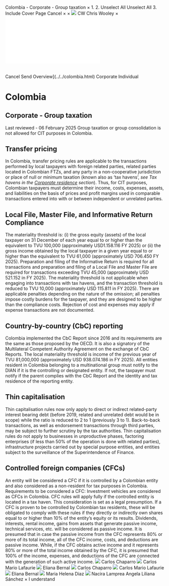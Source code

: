 Colombia - Corporate - Group taxation
×
1.
2.
Unselect All
Unselect All
3.
Include Cover Page
Cancel
×
×
![](../../-/media/world-wide-tax-summaries/attachments/global---chris-wooley.ashx%3Frev=ac5e5f3223b34096b1afc2a6009c7320&revision=ac5e5f32-23b3-4096-b1af-c2a6009c7320&hash=859B7ADC84DC2CBEC9760E9E6EE7DE6D0A8BFCDF)
CW
Chris Wooley
×
![](group-taxation.html)
######
Cancel
Send
Overview](../../colombia.html)
Corporate
Individual
# Colombia
## Corporate - Group taxation
Last reviewed - 06 February 2025
Group taxation or group consolidation is not allowed for CIT purposes in Colombia.
## Transfer pricing
In Colombia, transfer pricing rules are applicable to the transactions performed by local taxpayers with foreign related parties, related parties located in Colombian FTZs, and any party in a non-cooperative jurisdiction or place of null or minimum taxation (known also as ‘tax havens’, *see Tax havens in the [Corporate residence](corporate-residence.html) section*). Thus, for CIT purposes, Colombian taxpayers must determine their income, costs, expenses, assets, and liabilities on the basis of prices and profit margins used in comparable transactions entered into with or between independent or unrelated parties.
## Local File, Master File, and Informative Return Compliance
The materiality threshold is: (i) the gross equity (assets) of the local taxpayer on 31 December of each year equal to or higher than the equivalent to TVU 100,000 (approximately USD1.158.116 FY 2025) or (ii) the gross income obtained by the local taxpayer in a given year equal to or higher than the equivalent to TVU 61,000 (approximately USD 706.450 FY 2025). Preparation and filing of the Informative Return is required for all transactions and preparation and filing of a Local File and Master File are required for transactions exceeding TVU 45,000 (approximately USD 521.152 in FY 2025). The materiality threshold is not applicable when engaging into transactions with tax havens, and the transaction threshold is reduced to TVU 10,000 (approximately USD 115.811 in FY 2025).
There are applicable penalties depending on the nature of the omission; all penalties impose costly burdens for the taxpayer, and they are designed to be higher than the compliance costs. Rejection of cost and expenses may apply if expense transactions are not documented.
## Country-by-country (CbC) reporting
Colombia implemented the CbC Report since 2016 and its requirements are the same as those proposed by the OECD. It is also a signatory of the Multilateral Competent Authority Agreement on the exchange of CbC Reports.
The local materiality threshold is income of the previous year of TVU 81,000,000 (approximately USD 938.074.186 in FY 2025).
All entities resident in Colombia belonging to a multinational group must notify to the DIAN if it is the controlling or designated entity. If not, the taxpayer must notify if the parent complies with the CbC Report and the identity and tax residence of the reporting entity.
## Thin capitalisation
Thin capitalisation rules now only apply to direct or indirect related-party interest bearing debt (before 2019, related and unrelated debt would be in scope) while the ratio is reduced to 2 to 1 (previously 3 to 1). Back-to-back transactions, as well as endorsement transactions through third parties, may be subject to further scrutiny by the tax authorities.
Thin capitalisation rules do not apply to businesses in unproductive phases, factoring enterprises (if less than 50% of the operation is done with related parties), infrastructure projects carried out by special purpose entities, and entities subject to the surveillance of the Superintendence of Finance.
## Controlled foreign companies (CFCs)
An entity will be considered a CFC if it is controlled by a Colombian entity and also considered as a non-resident for tax purposes in Colombia.
Requirements to be considered a CFC:
Investment vehicles are considered as CFCs in Colombia.
CFC rules will apply fully if the controlled entity is located in a tax haven. This consideration is set as a legal presumption.
If a CFC is proven to be controlled by Colombian tax residents, these will be obligated to comply with these rules if they directly or indirectly own shares equal to or higher than 10% of the entity’s equity or its results.
Dividends, interests, rental income, gains from assets that generate passive income, technical services, etc. will be considered as passive income.
It is presumed that in case the passive income from the CFC represents 80% or more of its total income, all of the CFC income, costs, and deductions are passive income. While, if the CFC obtains active income and it represents 80% or more of the total income obtained by the CFC, it is presumed that 100% of the income, expenses, and deductions of the CFC are connected with the generation of such active income.
![](../../-/media/world-wide-tax-summaries/attachments/colombia---carlos-chaparro.ashx%3Frev=1e76e45de1a54616af5073abdbe0a145&revision=1e76e45d-e1a5-4616-af50-73abdbe0a145&hash=6B3C6C24FFA169DA602799F07C35835AD30BE6A2)
Carlos Chaparro
![](../../-/media/world-wide-tax-summaries/attachments/colombia---carlos-mario-lafaurie.ashx%3Frev=ac99b132b9a54e5b9f84cec89922fb13&revision=ac99b132-b9a5-4e5b-9f84-cec89922fb13&hash=AB7A662949797B49AA7171027F20D6E31D556667)
Carlos Mario Lafaurie
![](../../-/media/world-wide-tax-summaries/attachments/colombia---eliana-bernal.ashx%3Frev=c9958b4a332c45799beb626367ea95b7&revision=c9958b4a-332c-4579-9beb-626367ea95b7&hash=BB1C9635DE3733FD6791332EF0C6C0525E7F8E5A)
Eliana Bernal
![](../../-/media/world-wide-tax-summaries/attachments/colombia---carlos-chaparro.ashx%3Frev=1e76e45de1a54616af5073abdbe0a145&revision=1e76e45d-e1a5-4616-af50-73abdbe0a145&hash=6B3C6C24FFA169DA602799F07C35835AD30BE6A2)
Carlos Chaparro
![](../../-/media/world-wide-tax-summaries/attachments/colombia---carlos-mario-lafaurie.ashx%3Frev=ac99b132b9a54e5b9f84cec89922fb13&revision=ac99b132-b9a5-4e5b-9f84-cec89922fb13&hash=AB7A662949797B49AA7171027F20D6E31D556667)
Carlos Mario Lafaurie
![](../../-/media/world-wide-tax-summaries/attachments/colombia---eliana-bernal.ashx%3Frev=c9958b4a332c45799beb626367ea95b7&revision=c9958b4a-332c-4579-9beb-626367ea95b7&hash=BB1C9635DE3733FD6791332EF0C6C0525E7F8E5A)
Eliana Bernal
![](../../-/media/world-wide-tax-summaries/attachments/colombia---maria-helena-diaz.ashx%3Frev=6a223f6620cd4145bb0906472656f041&revision=6a223f66-20cd-4145-bb09-06472656f041&hash=A282FBA5C6CD96045DCBE06FA893CDD89FAC6DFA)
Maria Helena Diaz
![](../../-/media/world-wide-tax-summaries/attachments/colombia---nacira-lamprea.ashx%3Frev=179de92bb00b44f9a1823c64ff75410b&revision=179de92b-b00b-44f9-a182-3c64ff75410b&hash=89F37B0168CC3A55B916ED28DD339E34FC364A9C)
Nacira Lamprea
Angela Liliana Sánchez
×
I understand